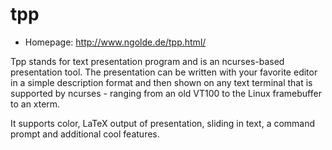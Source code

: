 # tpp

* Homepage: http://www.ngolde.de/tpp.html/

Tpp stands for text presentation program and is an ncurses-based
 presentation tool. The presentation can be written with your favorite
 editor in a simple description format and then shown on any text terminal
 that is supported by ncurses - ranging from an old VT100 to the Linux
 framebuffer to an xterm.

 It supports color, LaTeX output of presentation, sliding in text, a
 command prompt and additional cool features.
